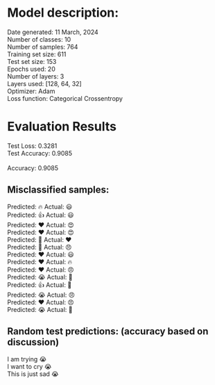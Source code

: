 # Model description:<br>
Date generated: 11 March, 2024<br>
Number of classes: 10<br>
Number of samples: 764<br>
Training set size: 611<br>
Test set size: 153<br>
Epochs used: 20<br>
Number of layers: 3<br>
Layers used: [128, 64, 32]<br>
Optimizer: Adam<br>
Loss function: Categorical Crossentropy<br>
# Evaluation Results<br>
Test Loss: 0.3281<br>
Test Accuracy: 0.9085<br><br>
Accuracy: 0.9085

## Misclassified samples:<br>
Predicted: 🔥 Actual: 😃<br>
Predicted: 👍 Actual: 😃<br>
Predicted: ❤️ Actual: 😍<br>
Predicted: ❤️ Actual: 😍<br>
Predicted: 🤔 Actual: ❤️<br>
Predicted: 🙏 Actual: 😠<br>
Predicted: ❤️ Actual: 😃<br>
Predicted: ❤️ Actual: 🔥<br>
Predicted: ❤️ Actual: 😠<br>
Predicted: 😭 Actual: 🙏<br>
Predicted: 👍 Actual: 🙏<br>
Predicted: 😭 Actual: 😠<br>
Predicted: ❤️ Actual: 😠<br>
Predicted: 😭 Actual: 🤔<br>

## Random test predictions: (accuracy based on discussion)<br>
I am trying 😭<br>
I want to cry 😭<br>
This is just sad 😭<br>
